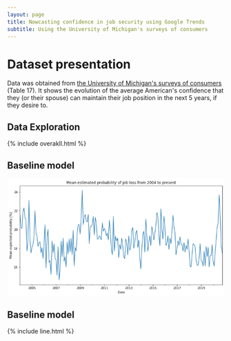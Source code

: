 ```yaml
---
layout: page
title: Nowcasting confidence in job security using Google Trends
subtitle: Using the University of Michigan's surveys of consumers
---
```


# Dataset presentation
Data was obtained from [the University of Michigan's surveys of consumers](https://data.sca.isr.umich.edu/data-archive/mine.php) (Table 17).
It shows the evolution of the average American's confidence that they (or their spouse) can maintain their job position in the next 5 years, if they desire to. 

## Data Exploration
{% include overakll.html %}

## Baseline model
![Dataset](DATA/Dataset.png)
## Baseline model
{% include line.html %}
